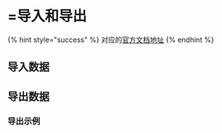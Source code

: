 # =导入和导出

{% hint style="success" %}
对应的[官方文档地址](https://bitwarden.com/help/authenticator-import-export/)
{% endhint %}

## 导入数据 <a href="#import-data" id="import-data"></a>

## 导出数据 <a href="#export-data" id="export-data"></a>

### 导出示例 <a href="#example-exports" id="example-exports"></a>
